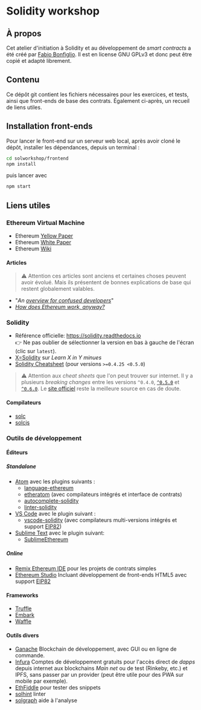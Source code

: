 # Solidity workshop
## À propos
Cet atelier d'initiation à Solidity et au développement de _smart contracts_ a été créé par [Fabio Bonfiglio](https://www.linkedin.com/in/fabiobonfiglio/).
Il est en license GNU GPLv3 et donc peut être copié et adapté librement.

## Contenu
Ce dépôt git contient les fichiers nécessaires pour les exercices, et tests, ainsi que front-ends de base des contrats.
Également ci-après, un recueil de liens utiles.

## Installation front-ends
Pour lancer le front-end sur un serveur web local, après avoir cloné le dépôt, installer les dépendances, depuis un terminal :
```sh
cd solworkshop/frontend
npm install
```
puis lancer avec
```sh
npm start
```

## Liens utiles
### Ethereum Virtual Machine
- Ethereum [Yellow Paper](https://ethereum.github.io/yellowpaper/paper.pdf)
- Ethereum [White Paper](https://github.com/ethereum/wiki/wiki/White-Paper)
- Ethereum [Wiki](https://github.com/ethereum/wiki/wiki)

#### Articles
> :warning: Attention ces articles sont anciens et certaines choses peuvent avoir évolué. Mais ils présentent de bonnes explications de base qui restent globalement valables.
- "_An [overview for confused developers](https://medium.com/@olxc/ethereum-and-smart-contracts-basics-e5c84838b19)_"
- [_How does Ethereum work, anyway?_](https://www.preethikasireddy.com/post/how-does-ethereum-work-anyway)

### Solidity
- Référence officielle: https://solidity.readthedocs.io  
:point_right: Ne pas oublier de sélectionner la version en bas à gauche de l'écran (clic sur `latest`).  
- [X=Solidity](https://learnxinyminutes.com/docs/solidity/) sur _Learn X in Y minues_
- [Solidity Cheatsheet](https://topmonks.github.io/solidity_quick_ref/) (pour versions `>=0.4.25 <0.5.0`)

> :warning: Attention aux _cheat sheets_ que l'on peut trouver sur internet. Il y a plusieurs _breaking changes_ entre les versions `^0.4.0`, [`^0.5.0`](https://solidity.readthedocs.io/en/v0.5.0/050-breaking-changes.html) et [`^0.6.0`](https://solidity.readthedocs.io/en/v0.6.0/060-breaking-changes.html). Le [site officiel](https://solidity.readthedocs.io) reste la meilleure source en cas de doute.

#### Compilateurs
- [solc](https://github.com/ethereum/solidity)
- [solcjs](https://github.com/ethereum/solc-js)

### Outils de développement
#### Éditeurs
##### Standalone
- [Atom](https://atom.io/) avec les plugins suivants :
	- [language-ethereum](https://atom.io/packages/language-ethereum)
	- [etheratom](https://atom.io/packages/etheratom) (avec compilateurs intégrés et interface de contrats)
	- [autocomplete-solidity](https://atom.io/packages/autocomplete-solidity)
	- [linter-solidity](https://atom.io/packages/linter-solidity)
- [VS Code](https://code.visualstudio.com/) avec le plugin suivant :
	- [vscode-solidity](https://github.com/juanfranblanco/vscode-solidity) (avec compilateurs multi-versions intégrés et support [EIP82](https://github.com/ethereum/EIPs/issues/82))
- [Sublime Text](https://www.sublimetext.com/) avec le plugin suivant:
	- [SublimeEthereum](https://github.com/davidhq/SublimeEthereum)

##### Online
- [Remix Ethereum IDE](https://remix.ethereum.org) pour les projets de contrats simples
- [Ethereum Studio](https://superblocks.com/ethereum-studio/) Incluant développement de front-ends HTML5 avec support [EIP82](https://github.com/ethereum/EIPs/issues/82)

#### Frameworks
- [Truffle](https://www.trufflesuite.com/truffle)
- [Embark](https://framework.embarklabs.io/docs/)
- [Waffle](https://getwaffle.io/)

#### Outils divers
- [Ganache](https://www.trufflesuite.com/ganache) Blockchain de développement, avec GUI ou en ligne de commande.
- [Infura](https://infura.io/) Comptes de développement gratuits pour l'accès direct de _dapps_ depuis internet aux blockchains _Main net_ ou de test (Rinkeby, etc.) et IPFS, sans passer par un provider (peut être utile pour des PWA sur mobile par exemple).
- [EthFiddle](https://ethfiddle.com/) pour tester des snippets
- [solhint](https://github.com/protofire/solhint) linter
- [solgraph](https://github.com/raineorshine/solgraph) aide à l'analyse
